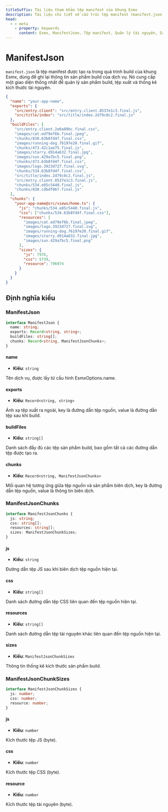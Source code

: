 ```yaml
---
titleSuffix: Tài liệu tham khảo tệp manifest của khung Esmx
description: Tài liệu chi tiết về cấu trúc tệp manifest (manifest.json) của khung Esmx, bao gồm quản lý sản phẩm build, ánh xạ tệp xuất và thống kê tài nguyên, giúp nhà phát triển hiểu và sử dụng hệ thống build.
head:
  - - meta
    - property: keywords
      content: Esmx, ManifestJson, Tệp manifest, Quản lý tài nguyên, Sản phẩm build, Ánh xạ tệp, API
---
```


# ManifestJson

`manifest.json` là tệp manifest được tạo ra trong quá trình build của khung Esmx, dùng để ghi lại thông tin sản phẩm build của dịch vụ. Nó cung cấp một giao diện thống nhất để quản lý sản phẩm build, tệp xuất và thống kê kích thước tài nguyên.

```json title="dist/client/manifest.json"
{
  "name": "your-app-name",
  "exports": {
    "src/entry.client": "src/entry.client.8537e1c3.final.js",
    "src/title/index": "src/title/index.2d79c0c2.final.js"
  },
  "buildFiles": [
    "src/entry.client.2e0a89bc.final.css",
    "images/cat.ed79ef6b.final.jpeg",
    "chunks/830.63b8fd4f.final.css",
    "images/running-dog.76197e20.final.gif",
    "chunks/473.42c1ae75.final.js",
    "images/starry.d914a632.final.jpg",
    "images/sun.429a7bc5.final.png",
    "chunks/473.63b8fd4f.final.css",
    "images/logo.3923d727.final.svg",
    "chunks/534.63b8fd4f.final.css",
    "src/title/index.2d79c0c2.final.js",
    "src/entry.client.8537e1c3.final.js",
    "chunks/534.e85c5440.final.js",
    "chunks/830.cdbdf067.final.js"
  ],
  "chunks": {
    "your-app-name@src/views/home.ts": {
      "js": "chunks/534.e85c5440.final.js",
      "css": ["chunks/534.63b8fd4f.final.css"],
      "resources": [
        "images/cat.ed79ef6b.final.jpeg",
        "images/logo.3923d727.final.svg",
        "images/running-dog.76197e20.final.gif",
        "images/starry.d914a632.final.jpg",
        "images/sun.429a7bc5.final.png"
      ],
      "sizes": {
        "js": 7976,
        "css": 5739,
        "resource": 796974
      }
    }
  }
}
```

## Định nghĩa kiểu
### ManifestJson

```ts
interface ManifestJson {
  name: string;
  exports: Record<string, string>;
  buildFiles: string[];
  chunks: Record<string, ManifestJsonChunks>;
}
```

#### name

- **Kiểu**: `string`

Tên dịch vụ, được lấy từ cấu hình EsmxOptions.name.

#### exports

- **Kiểu**: `Record<string, string>`

Ánh xạ tệp xuất ra ngoài, key là đường dẫn tệp nguồn, value là đường dẫn tệp sau khi build.

#### buildFiles

- **Kiểu**: `string[]`

Danh sách đầy đủ các tệp sản phẩm build, bao gồm tất cả các đường dẫn tệp được tạo ra.

#### chunks

- **Kiểu**: `Record<string, ManifestJsonChunks>`

Mối quan hệ tương ứng giữa tệp nguồn và sản phẩm biên dịch, key là đường dẫn tệp nguồn, value là thông tin biên dịch.

### ManifestJsonChunks

```ts
interface ManifestJsonChunks {
  js: string;
  css: string[];
  resources: string[];
  sizes: ManifestJsonChunkSizes;
}
```

#### js

- **Kiểu**: `string`

Đường dẫn tệp JS sau khi biên dịch tệp nguồn hiện tại.

#### css

- **Kiểu**: `string[]`

Danh sách đường dẫn tệp CSS liên quan đến tệp nguồn hiện tại.

#### resources

- **Kiểu**: `string[]`

Danh sách đường dẫn tệp tài nguyên khác liên quan đến tệp nguồn hiện tại.

#### sizes

- **Kiểu**: `ManifestJsonChunkSizes`

Thông tin thống kê kích thước sản phẩm build.

### ManifestJsonChunkSizes

```ts
interface ManifestJsonChunkSizes {
  js: number;
  css: number;
  resource: number;
}
```

#### js

- **Kiểu**: `number`

Kích thước tệp JS (byte).

#### css

- **Kiểu**: `number`

Kích thước tệp CSS (byte).

#### resource

- **Kiểu**: `number`

Kích thước tệp tài nguyên (byte).
